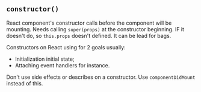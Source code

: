 ## `constructor()`

React component's constructor calls before the component
will be mounting. 
Needs calling `super(props)` at the constructor beginning. IF it doesn't do, so `this.props` doesn't defined. It can be lead for bags.

Constructors on React using for 2 goals usually:
* Initialization initial state;
* Attaching event handlers for instance.

Don't use side effects or describes on a constructor. Use `componentDidMount` instead of this.